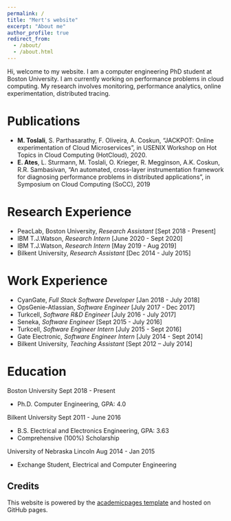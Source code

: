 ```yaml
---
permalink: /
title: "Mert's website"
excerpt: "About me"
author_profile: true
redirect_from: 
  - /about/
  - /about.html
---
```


Hi, welcome to my website. I am a computer engineering PhD student at Boston University. I am currently working on performance problems in cloud computing. My research involves monitoring, performance analytics, online experimentation, distributed tracing. 


Publications
======
+ **M. Toslali**, S. Parthasarathy, F. Oliveira, A. Coskun, “JACKPOT: Online experimentation of Cloud
Microservices”, in USENIX Workshop on Hot Topics in Cloud Computing (HotCloud), 2020.
+ **E. Ates**, L. Sturmann, M. Toslali, O. Krieger, R. Megginson, A.K. Coskun, R.R. Sambasivan, “An
automated, cross-layer instrumentation framework for diagnosing performance problems in distributed
applications”, in Symposium on Cloud Computing (SoCC), 2019

Research Experience
======

+ PeacLab, Boston University, *Research Assistant*                [Sept 2018 - Present]
+ IBM T.J.Watson, *Research Intern*                                [June 2020 - Sept 2020]
+ IBM T.J.Watson, *Research Intern*                                [May 2019 - Aug 2019]
+ Bilkent University, *Research Assistant*                         [Dec 2014 - July 2015]


Work Experience
======

+ CyanGate, *Full Stack Software Developer* [Jan 2018 - July 2018]
+ OpsGenie-Atlassian, *Software Engineer* [July 2017 - Dec 2017]
+ Turkcell, *Software R&D Engineer* [July 2016 - July 2017]
+ Seneka, *Software Engineer* [Sept 2015 - July 2016]
+ Turkcell, *Software Engineer Intern* [July 2015 - Sept 2016]
+ Gate Electronic, *Software Engineer Intern* [July 2014 - Sept 2014]
+ Bilkent University, *Teaching Assistant* [Sept 2012 – July 2014]

Education
======
Boston University Sept 2018 - Present
+ Ph.D. Computer Engineering, GPA: 4.0

Bilkent University Sept 2011 - June 2016
+ B.S. Electrical and Electronics Engineering, GPA: 3.63
+ Comprehensive (100%) Scholarship

University of Nebraska Lincoln Aug 2014 - Jan 2015
+ Exchange Student, Electrical and Computer Engineering

Credits
------
This website is powered by the [academicpages template](https://github.com/academicpages/academicpages.github.io) and hosted on GitHub pages.
